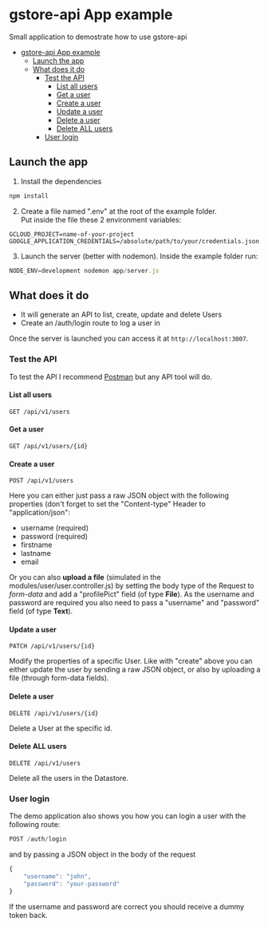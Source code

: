 # gstore-api App example

Small application to demostrate how to use gstore-api

<!-- START doctoc generated TOC please keep comment here to allow auto update -->
<!-- DON'T EDIT THIS SECTION, INSTEAD RE-RUN doctoc TO UPDATE -->

- [gstore-api App example](#gstore-api-app-example)
  - [Launch the app](#launch-the-app)
  - [What does it do](#what-does-it-do)
    - [Test the API](#test-the-api)
      - [List all users](#list-all-users)
      - [Get a user](#get-a-user)
      - [Create a user](#create-a-user)
      - [Update a user](#update-a-user)
      - [Delete a user](#delete-a-user)
      - [Delete ALL users](#delete-all-users)
    - [User login](#user-login)

<!-- END doctoc generated TOC please keep comment here to allow auto update -->

## Launch the app

1. Install the dependencies

```js
npm install
```

2. Create a file named ".env" at the root of the example folder.  
Put inside the file these 2 environment variables:

```
GCLOUD_PROJECT=name-of-your-project
GOOGLE_APPLICATION_CREDENTIALS=/absolute/path/to/your/credentials.json
```

3. Launch the server (better with nodemon). Inside the example folder run:  

```js
NODE_ENV=development nodemon app/server.js
```

## What does it do

- It will generate an API to list, create, update and delete Users
- Create an /auth/login route to log a user in

Once the server is launched you can access it at `http://localhost:3007`.

### Test the API

To test the API I recommend [Postman](https://www.getpostman.com/) but any API tool will do.

#### List all users

`GET /api/v1/users`

#### Get a user

`GET /api/v1/users/{id}`

#### Create a user

`POST /api/v1/users`

Here you can either just pass a raw JSON object with the following properties (don't forget to set the "Content-type" Header to "application/json":  

- username (required)
- password (required)
- firstname
- lastname
- email

Or you can also **upload a file** (simulated in the modules/user/user.controller.js) by setting the body type of the Request to *form-data* and add a "profilePict" field (of type **File**). As the username and password are required you also need to pass a "username" and "password" field (of type **Text**).

#### Update a user

`PATCH /api/v1/users/{id}`

Modify the properties of a specific User. 
Like with "create" above you can either update the user by sending a raw JSON object, or also by uploading a file (through form-data fields).

#### Delete a user

`DELETE /api/v1/users/{id}`

Delete a User at the specific id.

#### Delete ALL users

`DELETE /api/v1/users`

Delete all the users in the Datastore.

### User login

The demo application also shows you how you can login a user with the following route:  

```js
POST /auth/login
```

and by passing a JSON object in the body of the request

```js
{
    "username": "john",
    "password": "your-password"
}
```

If the username and password are correct you should receive a dummy token back.
